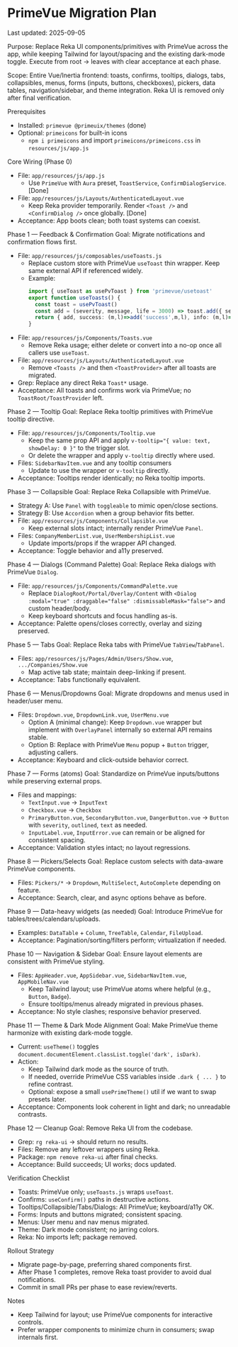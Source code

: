 # PrimeVue Migration Plan

Last updated: 2025-09-05

Purpose: Replace Reka UI components/primitives with PrimeVue across the app, while keeping Tailwind for layout/spacing and the existing dark-mode toggle. Execute from root → leaves with clear acceptance at each phase.

Scope: Entire Vue/Inertia frontend: toasts, confirms, tooltips, dialogs, tabs, collapsibles, menus, forms (inputs, buttons, checkboxes), pickers, data tables, navigation/sidebar, and theme integration. Reka UI is removed only after final verification.

Prerequisites
- Installed: `primevue @primeuix/themes` (done)
- Optional: `primeicons` for built-in icons
  - `npm i primeicons` and import `primeicons/primeicons.css` in `resources/js/app.js`

Core Wiring (Phase 0)
- File: `app/resources/js/app.js`
  - Use `PrimeVue` with `Aura` preset, `ToastService`, `ConfirmDialogService`. [Done]
- File: `app/resources/js/Layouts/AuthenticatedLayout.vue`
  - Keep Reka provider temporarily. Render `<Toast />` and `<ConfirmDialog />` once globally. [Done]
- Acceptance: App boots clean; both toast systems can coexist.

Phase 1 — Feedback & Confirmation
Goal: Migrate notifications and confirmation flows first.
- File: `app/resources/js/composables/useToasts.js`
  - Replace custom store with PrimeVue `useToast` thin wrapper. Keep same external API if referenced widely.
  - Example:
    ```ts
    import { useToast as usePvToast } from 'primevue/usetoast'
    export function useToasts() {
      const toast = usePvToast()
      const add = (severity, message, life = 3000) => toast.add({ severity, summary: severity, detail: message, life })
      return { add, success: (m,l)=>add('success',m,l), info: (m,l)=>add('info',m,l), warning: (m,l)=>add('warn',m,l), danger: (m,l)=>add('error',m,l) }
    }
    ```
- File: `app/resources/js/Components/Toasts.vue`
  - Remove Reka usage; either delete or convert into a no-op once all callers use `useToast`.
- File: `app/resources/js/Layouts/AuthenticatedLayout.vue`
  - Remove `<Toasts />` and then `<ToastProvider>` after all toasts are migrated.
- Grep: Replace any direct Reka `Toast*` usage.
- Acceptance: All toasts and confirms work via PrimeVue; no `ToastRoot/ToastProvider` left.

Phase 2 — Tooltip
Goal: Replace Reka tooltip primitives with PrimeVue tooltip directive.
- File: `app/resources/js/Components/Tooltip.vue`
  - Keep the same prop API and apply `v-tooltip="{ value: text, showDelay: 0 }"` to the trigger slot.
  - Or delete the wrapper and apply `v-tooltip` directly where used.
- Files: `SidebarNavItem.vue` and any tooltip consumers
  - Update to use the wrapper or `v-tooltip` directly.
- Acceptance: Tooltips render identically; no Reka tooltip imports.

Phase 3 — Collapsible
Goal: Replace Reka Collapsible with PrimeVue.
- Strategy A: Use `Panel` with `toggleable` to mimic open/close sections.
- Strategy B: Use `Accordion` when a group behavior fits better.
- File: `app/resources/js/Components/Collapsible.vue`
  - Keep external slots intact; internally render PrimeVue `Panel`.
- Files: `CompanyMemberList.vue`, `UserMembershipList.vue`
  - Update imports/props if the wrapper API changed.
- Acceptance: Toggle behavior and a11y preserved.

Phase 4 — Dialogs (Command Palette)
Goal: Replace Reka dialogs with PrimeVue `Dialog`.
- File: `app/resources/js/Components/CommandPalette.vue`
  - Replace `DialogRoot/Portal/Overlay/Content` with `<Dialog :modal="true" :draggable="false" :dismissableMask="false">` and custom header/body.
  - Keep keyboard shortcuts and focus handling as-is.
- Acceptance: Palette opens/closes correctly, overlay and sizing preserved.

Phase 5 — Tabs
Goal: Replace Reka tabs with PrimeVue `TabView`/`TabPanel`.
- Files: `app/resources/js/Pages/Admin/Users/Show.vue`, `.../Companies/Show.vue`
  - Map active tab state; maintain deep-linking if present.
- Acceptance: Tabs functionally equivalent.

Phase 6 — Menus/Dropdowns
Goal: Migrate dropdowns and menus used in header/user menu.
- Files: `Dropdown.vue`, `DropdownLink.vue`, `UserMenu.vue`
  - Option A (minimal change): Keep `Dropdown.vue` wrapper but implement with `OverlayPanel` internally so external API remains stable.
  - Option B: Replace with PrimeVue `Menu` popup + `Button` trigger, adjusting callers.
- Acceptance: Keyboard and click-outside behavior correct.

Phase 7 — Forms (atoms)
Goal: Standardize on PrimeVue inputs/buttons while preserving external props.
- Files and mappings:
  - `TextInput.vue` → `InputText`
  - `Checkbox.vue` → `Checkbox`
  - `PrimaryButton.vue`, `SecondaryButton.vue`, `DangerButton.vue` → `Button` with `severity`, `outlined`, `text` as needed.
  - `InputLabel.vue`, `InputError.vue` can remain or be aligned for consistent spacing.
- Acceptance: Validation styles intact; no layout regressions.

Phase 8 — Pickers/Selects
Goal: Replace custom selects with data-aware PrimeVue components.
- Files: `Pickers/*` → `Dropdown`, `MultiSelect`, `AutoComplete` depending on feature.
- Acceptance: Search, clear, and async options behave as before.

Phase 9 — Data-heavy widgets (as needed)
Goal: Introduce PrimeVue for tables/trees/calendars/uploads.
- Examples: `DataTable` + `Column`, `TreeTable`, `Calendar`, `FileUpload`.
- Acceptance: Pagination/sorting/filters perform; virtualization if needed.

Phase 10 — Navigation & Sidebar
Goal: Ensure layout elements are consistent with PrimeVue styling.
- Files: `AppHeader.vue`, `AppSidebar.vue`, `SidebarNavItem.vue`, `AppMobileNav.vue`
  - Keep Tailwind layout; use PrimeVue atoms where helpful (e.g., `Button`, `Badge`).
  - Ensure tooltips/menus already migrated in previous phases.
- Acceptance: No style clashes; responsive behavior preserved.

Phase 11 — Theme & Dark Mode Alignment
Goal: Make PrimeVue theme harmonize with existing dark-mode toggle.
- Current: `useTheme()` toggles `document.documentElement.classList.toggle('dark', isDark)`.
- Action:
  - Keep Tailwind dark mode as the source of truth.
  - If needed, override PrimeVue CSS variables inside `.dark { ... }` to refine contrast.
  - Optional: expose a small `usePrimeTheme()` util if we want to swap presets later.
- Acceptance: Components look coherent in light and dark; no unreadable contrasts.

Phase 12 — Cleanup
Goal: Remove Reka UI from the codebase.
- Grep: `rg reka-ui` → should return no results.
- Files: Remove any leftover wrappers using Reka.
- Package: `npm remove reka-ui` after final checks.
- Acceptance: Build succeeds; UI works; docs updated.

Verification Checklist
- Toasts: PrimeVue only; `useToasts.js` wraps `useToast`.
- Confirms: `useConfirm()` paths in destructive actions.
- Tooltips/Collapsible/Tabs/Dialogs: All PrimeVue; keyboard/a11y OK.
- Forms: Inputs and buttons migrated; consistent spacing.
- Menus: User menu and nav menus migrated.
- Theme: Dark mode consistent; no jarring colors.
- Reka: No imports left; package removed.

Rollout Strategy
- Migrate page-by-page, preferring shared components first.
- After Phase 1 completes, remove Reka toast provider to avoid dual notifications.
- Commit in small PRs per phase to ease review/reverts.

Notes
- Keep Tailwind for layout; use PrimeVue components for interactive controls.
- Prefer wrapper components to minimize churn in consumers; swap internals first.

